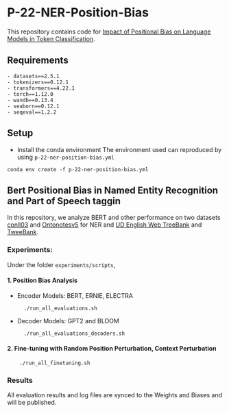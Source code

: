 # P-22-NER-Position-Bias

This repository contains code for [Impact of Positional Bias on Language Models in Token Classification]().

## Requirements

    - datasets==2.5.1
    - tokenizers==0.12.1
    - transformers==4.22.1
    - torch==1.12.0
    - wandb==0.13.4
    - seaborn==0.12.1
    - seqeval==1.2.2


## Setup

* Install the conda environment
The environment used can reproduced by using `p-22-ner-position-bias.yml`
```shell
conda env create -f p-22-ner-position-bias.yml
```

## Bert Positional Bias in Named Entity Recognition and Part of Speech taggin
In this repository, we analyze BERT and other performance on two datasets [conll03](https://www.clips.uantwerpen.be/conll2003/ner/) and [Ontonotesv5](https://catalog.ldc.upenn.edu/LDC2013T19) for NER and [UD English Web TreeBank](https://github.com/UniversalDependencies/UD_English-EWT) and [TweeBank](https://github.com/Oneplus/Tweebank).

### Experiments:
Under the folder `experiments/scripts`,
#### 1. Position Bias Analysis

- Encoder Models: BERT, ERNIE, ELECTRA

        ./run_all_evaluations.sh
 
- Decoder Models: GPT2 and BLOOM

        ./run_all_evaluations_decoders.sh

#### 2. Fine-tuning with Random Position Perturbation, Context Perturbation

        ./run_all_finetuning.sh

### Results
All evaluation results and log files are synced to the Weights and Biases and will be published.
